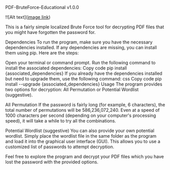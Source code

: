 PDF-BruteForce-Educational v1.0.0


!![Alt text]([image link](https://github.com/DanielTan1985/PDF-BruteForce-Educational/blob/main/Image00.jpg?raw=true))

This is a fairly simple localized Brute Force tool for decrypting PDF files that you might have forgotten the password for.

Dependencies
To run the program, make sure you have the necessary dependencies installed. If any dependencies are missing, you can install them using pip. Here are the steps:

Open your terminal or command prompt.
Run the following command to install the associated dependencies:
Copy code
pip install {associated_dependencies}
If you already have the dependencies installed but need to upgrade them, use the following command:
css
Copy code
pip install --upgrade {associated_dependencies}
Usage
The program provides two options for decryption: All Permutation or Potential Wordlist (suggestive).

All Permutation
If the password is fairly long (for example, 6 characters), the total number of permutations will be 586,236,072,240. Even at a speed of 1000 characters per second (depending on your computer's processing speed), it will take a while to try all the combinations.

Potential Wordlist (suggestive)
You can also provide your own potential wordlist. Simply place the wordlist file in the same folder as the program and load it into the graphical user interface (GUI). This allows you to use a customized list of passwords to attempt decryption.

Feel free to explore the program and decrypt your PDF files which you have lost the password with the provided options.

